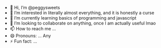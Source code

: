 - 👋 Hi, I’m @peggysweets
- 👀 I’m interested in literally almost everything, and it is honestly a curse
- 🌱 I’m currently learning basics of programming and javascript
- 💞️ I’m looking to collaborate on anything, once I am actually useful lmao
- 📫 How to reach me ... 
- 😄 Pronouns: ... Any
- ⚡ Fun fact: ... 

<!---
peggysweets/peggysweets is a ✨ special ✨ repository because its `README.md` (this file) appears on your GitHub profile.
You can click the Preview link to take a look at your changes.
--->

